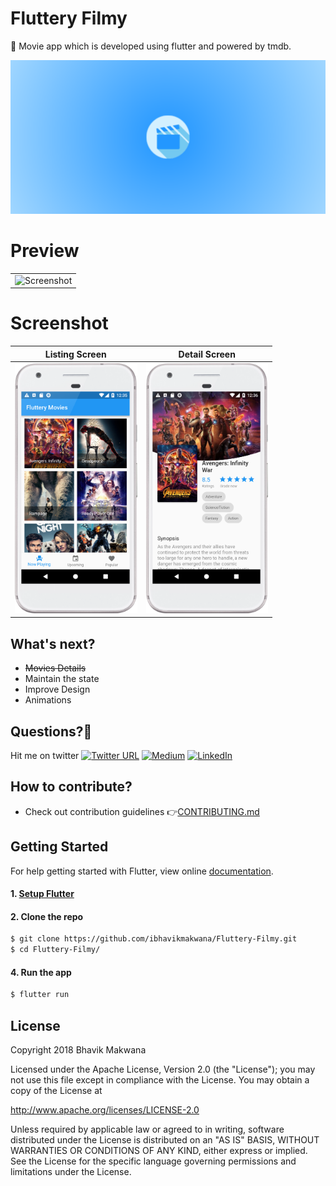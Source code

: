 # Fluttery Filmy

🎥 Movie app which is developed using flutter and powered by tmdb.

![Graphic](./screenshot/feature-graphic.png)

# Preview

|  |
| ------------------ |
| <img src="./screenshot/Fluttery_Filmy.gif" height="400" alt="Screenshot"/>  |

# Screenshot

| Listing Screen | Detail Screen |
| ------------------ | ------------------ |
| <img src="./screenshot/movie_list.png" height="400" alt="Screenshot"/>  | <img src="./screenshot/movie_detail.png" height="400" alt="Screenshot"/>  |

## What's next?

 - ~~Movies Details~~
 - Maintain the state
 - Improve Design
 - Animations
 
## Questions?🤔

Hit me on twitter [![Twitter URL](https://img.shields.io/twitter/url/http/shields.io.svg?style=social)](https://twitter.com/ibhavikmakwana)
[![Medium](https://img.shields.io/badge/Medium-ibhavikmakwana-green.svg)](https://medium.com/@ibhavikmakwana)
[![LinkedIn](https://img.shields.io/badge/LinkedIn-ibhavikmakwana-blue.svg)](https://www.linkedin.com/in/ibhavikmakwana/)

## How to contribute?
* Check out contribution guidelines 👉[CONTRIBUTING.md](https://github.com/ibhavikmakwana/Fluttery-Filmy/blob/master/CONTRIBUTING.md)

## Getting Started

For help getting started with Flutter, view online
[documentation](https://flutter.io/).

#### 1. [Setup Flutter](https://flutter.io/setup/)

#### 2. Clone the repo

```sh
$ git clone https://github.com/ibhavikmakwana/Fluttery-Filmy.git
$ cd Fluttery-Filmy/
```

#### 4. Run the app

```sh
$ flutter run
```

## License
Copyright 2018 Bhavik Makwana

Licensed under the Apache License, Version 2.0 (the "License"); you may not use this file except in compliance with the License. You may obtain a copy of the License at

http://www.apache.org/licenses/LICENSE-2.0

Unless required by applicable law or agreed to in writing, software distributed under the License is distributed on an "AS IS" BASIS, WITHOUT WARRANTIES OR CONDITIONS OF ANY KIND, either express or implied. See the License for the specific language governing permissions and limitations under the License.
